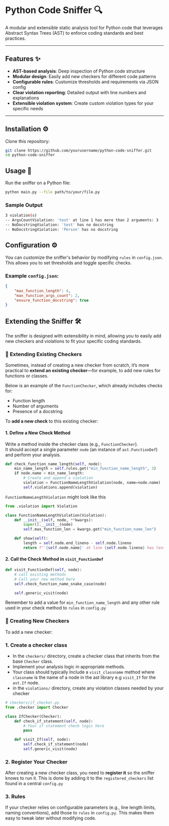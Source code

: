 # Python Code Sniffer 🔍

A modular and extensible static analysis tool for Python code that leverages Abstract Syntax Trees (AST) to enforce coding standards and best practices.

---

## Features ✨

- **AST-based analysis**: Deep inspection of Python code structure  
- **Modular design**: Easily add new checkers for different code patterns  
- **Configurable rules**: Customize thresholds and requirements via JSON config  
- **Clear violation reporting**: Detailed output with line numbers and explanations  
- **Extensible violation system**: Create custom violation types for your specific needs  

---

## Installation ⚙️

Clone this repository:

```bash
git clone https://github.com/yourusername/python-code-sniffer.git
cd python-code-sniffer
```

## Usage 🚀

Run the sniffer on a Python file:

```bash
python main.py --file path/to/your/file.py
```
### Sample Output
```bash
3 violation(s)
-- ArgsCountViolation: 'test' at line 1 has more than 2 arguments: 3
-- NoDocstringViolation: 'test' has no docstring
-- NoDocstringViolation: 'Person' has no docstring
```

## Configuration ⚙️

You can customize the sniffer's behavior by modifying `rules` in `config.json`. This allows you to set thresholds and toggle specific checks.

### Example `config.json`:

```json
{
    "max_function_length": 4,
    "max_function_args_count": 2,
    "ensure_function_docstring": true
}
```

## Extending the Sniffer 🛠️

The sniffer is designed with extensibility in mind, allowing you to easily add new checkers and violations to fit your specific coding standards.

### 🔧 Extending Existing Checkers

Sometimes, instead of creating a new checker from scratch, it’s more practical to **extend an existing checker**—for example, to add new rules for functions or classes.

Below is an example of the `FunctionChecker`, which already includes checks for:

- Function length  
- Number of arguments  
- Presence of a docstring  

To **add a new check** to this existing checker:

#### 1. Define a New Check Method

Write a method inside the checker class (e.g., `FunctionChecker`).  
It should accept a single parameter `node` (an instance of `ast.FunctionDef`) and perform your analysis.

```python
def check_function_name_length(self, node):
    min_name_length = self.rules.get("min_function_name_length", 3)
    if node.name < min_name_length:
        # Create and append a violation
        violation = FunctionNameLengthViolation(node, name=node.name)
        self.violations.append(violation)
```

`FunctionNameLengthViolation` might look like this
```python 
from .violation import Violation

class FunctionNameLengthViolation(Violation):
    def __init__(self, node, **kwargs):
        super().__init__(node)
        self.max_function_len = kwargs.get("min_function_name_len")

    def show(self):
        length = self.node.end_lineno - self.node.lineno
        return f"'{self.node.name}' at line {self.node.lineno} has less than {self.min_function_name_len} characters in its name: {len(self.node.name)}"
```

#### 2. Call the Check Method in `visit_FunctionDef`
```python 
def visit_FunctionDef(self, node):
    # call existing methods
    # Call your new method here
    self.check_function_name_snake_case(node)

    self.generic_visit(node)
```
Remember to add a value for `min_function_name_length` and any other rule used in your check method to `rules` in `config.py`    

### 🧩 Creating New Checkers

To add a new checker:
### 1. Create a checker class
- In the `checkers/` directory, create a checker class that inherits from the base `Checker` class.
- Implement your analysis logic in appropriate methods.
- Your class should typically Include a `visit_classname` method where `classname` is the name of a node in the ast library e.g `visit_If` for the `ast.If` node.
- in the `violations/` directory, create any violation classes needed by your checker 

```python
# checkers/if_checker.py
from .checker import Checker

class IfChecker(Checker):
    def check_if_statement(self, node):
        # Your if statement check logic here
        pass

    def visit_If(self, node):
        self.check_if_statement(node)
        self.generic_visit(node)
```

### 2. Register Your Checker

After creating a new checker class, you need to **register it** so the sniffer knows to run it.
This is done by adding it to the `registered_checkers` list found in a central  `config.py`

### 3. Rules
If your checker relies on configurable parameters (e.g., line length limits, naming conventions), add those to `rules` in `config.py`. This makes them easy to tweak later without modifying code.

